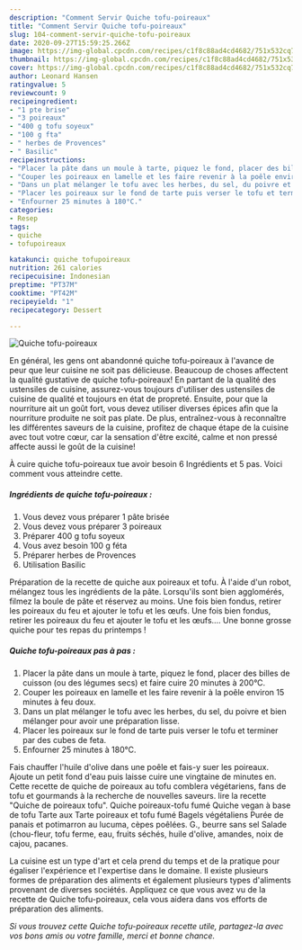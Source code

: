 ```yaml
---
description: "Comment Servir Quiche tofu-poireaux"
title: "Comment Servir Quiche tofu-poireaux"
slug: 104-comment-servir-quiche-tofu-poireaux
date: 2020-09-27T15:59:25.266Z
image: https://img-global.cpcdn.com/recipes/c1f8c88ad4cd4682/751x532cq70/quiche-tofu-poireaux-photo-principale-de-la-recette.jpg
thumbnail: https://img-global.cpcdn.com/recipes/c1f8c88ad4cd4682/751x532cq70/quiche-tofu-poireaux-photo-principale-de-la-recette.jpg
cover: https://img-global.cpcdn.com/recipes/c1f8c88ad4cd4682/751x532cq70/quiche-tofu-poireaux-photo-principale-de-la-recette.jpg
author: Leonard Hansen
ratingvalue: 5
reviewcount: 9
recipeingredient:
- "1 pte brise"
- "3 poireaux"
- "400 g tofu soyeux"
- "100 g fta"
- " herbes de Provences"
- " Basilic"
recipeinstructions:
- "Placer la pâte dans un moule à tarte, piquez le fond, placer des billes de cuisson (ou des légumes secs) et faire cuire 20 minutes à 200°C."
- "Couper les poireaux en lamelle et les faire revenir à la poêle environ 15 minutes à feu doux."
- "Dans un plat mélanger le tofu avec les herbes, du sel, du poivre et bien mélanger pour avoir une préparation lisse."
- "Placer les poireaux sur le fond de tarte puis verser le tofu et terminer par des cubes de feta."
- "Enfourner 25 minutes à 180°C."
categories:
- Resep
tags:
- quiche
- tofupoireaux

katakunci: quiche tofupoireaux 
nutrition: 261 calories
recipecuisine: Indonesian
preptime: "PT37M"
cooktime: "PT42M"
recipeyield: "1"
recipecategory: Dessert

---
```



![Quiche tofu-poireaux](https://img-global.cpcdn.com/recipes/c1f8c88ad4cd4682/751x532cq70/quiche-tofu-poireaux-photo-principale-de-la-recette.jpg)

En général, les gens ont abandonné quiche tofu-poireaux à l'avance de peur que leur cuisine ne soit pas délicieuse. Beaucoup de choses affectent la qualité gustative de quiche tofu-poireaux! En partant de la qualité des ustensiles de cuisine, assurez-vous toujours d'utiliser des ustensiles de cuisine de qualité et toujours en état de propreté. Ensuite, pour que la nourriture ait un goût fort, vous devez utiliser diverses épices afin que la nourriture produite ne soit pas plate. De plus, entraînez-vous à reconnaître les différentes saveurs de la cuisine, profitez de chaque étape de la cuisine avec tout votre cœur, car la sensation d'être excité, calme et non pressé affecte aussi le goût de la cuisine!

<!--inarticleads1-->

À cuire quiche tofu-poireaux tue avoir besoin 6 Ingrédients et 5 pas. Voici comment vous atteindre cette.

##### Ingrédients de quiche tofu-poireaux :

1. Vous devez vous préparer 1 pâte brisée
1. Vous devez vous préparer 3 poireaux
1. Préparer 400 g tofu soyeux
1. Vous avez besoin 100 g féta
1. Préparer  herbes de Provences
1. Utilisation  Basilic


Préparation de la recette de quiche aux poireaux et tofu. À l&#39;aide d&#39;un robot, mélangez tous les ingrédients de la pâte. Lorsqu&#39;ils sont bien agglomérés, filmez la boule de pâte et réservez au moins. Une fois bien fondus, retirer les poireaux du feu et ajouter le tofu et les œufs. Une fois bien fondus, retirer les poireaux du feu et ajouter le tofu et les œufs.… Une bonne grosse quiche pour tes repas du printemps ! 

<!--inarticleads2-->

##### Quiche tofu-poireaux pas à pas :

1. Placer la pâte dans un moule à tarte, piquez le fond, placer des billes de cuisson (ou des légumes secs) et faire cuire 20 minutes à 200°C.
1. Couper les poireaux en lamelle et les faire revenir à la poêle environ 15 minutes à feu doux.
1. Dans un plat mélanger le tofu avec les herbes, du sel, du poivre et bien mélanger pour avoir une préparation lisse.
1. Placer les poireaux sur le fond de tarte puis verser le tofu et terminer par des cubes de feta.
1. Enfourner 25 minutes à 180°C.


Fais chauffer l&#39;huile d&#39;olive dans une poêle et fais-y suer les poireaux. Ajoute un petit fond d&#39;eau puis laisse cuire une vingtaine de minutes en. Cette recette de quiche de poireaux au tofu comblera végétariens, fans de tofu et gourmands à la recherche de nouvelles saveurs. lire la recette &#34;Quiche de poireaux tofu&#34;. Quiche poireaux-tofu fumé Quiche vegan à base de tofu Tarte aux Tarte poireaux et tofu fumé Bagels végétaliens Purée de panais et potimarron au lucuma, cèpes poêlées. G., beurre sans sel Salade (chou-fleur, tofu ferme, eau, fruits séchés, huile d&#39;olive, amandes, noix de cajou, pacanes. 

<!--inarticleads1-->

<p>
La cuisine est un type d'art et cela prend du temps et de la pratique pour égaliser l'expérience et l'expertise dans le domaine. Il existe plusieurs formes de préparation des aliments et également plusieurs types d'aliments provenant de diverses sociétés. Appliquez ce que vous avez vu de la recette de Quiche tofu-poireaux, cela vous aidera dans vos efforts de préparation des aliments.
</p>

<p>
<i>Si vous trouvez cette Quiche tofu-poireaux recette utile, partagez-la avec vos bons amis ou votre famille, merci et bonne chance.</i>
</p>
